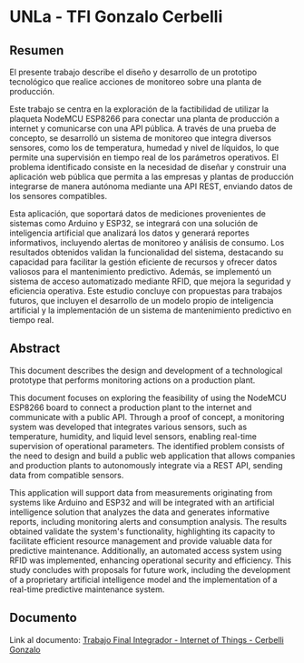 # UNLa - TFI Gonzalo Cerbelli

## Resumen

El presente trabajo describe el diseño y desarrollo de un prototipo tecnológico que realice acciones de monitoreo sobre una planta de producción.

Este trabajo se centra en la exploración de la factibilidad de utilizar la plaqueta NodeMCU ESP8266 para conectar una planta de producción a internet y comunicarse con una API pública. A través de una prueba de concepto, se desarrolló un sistema de monitoreo que integra diversos sensores, como los de temperatura, humedad y nivel de líquidos, lo que permite una supervisión en tiempo real de los parámetros operativos. El problema identificado consiste en la necesidad de diseñar y construir una aplicación web pública que permita a las empresas y plantas de producción integrarse de manera autónoma mediante una API REST, enviando datos de los sensores compatibles.

Esta aplicación, que soportará datos de mediciones provenientes de sistemas como Arduino y ESP32, se integrará con una solución de inteligencia artificial que analizará los datos y generará reportes informativos, incluyendo alertas de monitoreo y análisis de consumo. Los resultados obtenidos validan la funcionalidad del sistema, destacando su capacidad para facilitar la gestión eficiente de recursos y ofrecer datos valiosos para el mantenimiento predictivo. Además, se implementó un sistema de acceso automatizado mediante RFID, que mejora la seguridad y eficiencia operativa. Este estudio concluye con propuestas para trabajos futuros, que incluyen el desarrollo de un modelo propio de inteligencia artificial y la implementación de un sistema de mantenimiento predictivo en tiempo real.

## Abstract

This document describes the design and development of a technological prototype that performs monitoring actions on a production plant.

This document focuses on exploring the feasibility of using the NodeMCU ESP8266 board to connect a production plant to the internet and communicate with a public API. Through a proof of concept, a monitoring system was developed that integrates various sensors, such as temperature, humidity, and liquid level sensors, enabling real-time supervision of operational parameters. The identified problem consists of the need to design and build a public web application that allows companies and production plants to autonomously integrate via a REST API, sending data from compatible sensors.

This application will support data from measurements originating from systems like Arduino and ESP32 and will be integrated with an artificial intelligence solution that analyzes the data and generates informative reports, including monitoring alerts and consumption analysis. The results obtained validate the system's functionality, highlighting its capacity to facilitate efficient resource management and provide valuable data for predictive maintenance. Additionally, an automated access system using RFID was implemented, enhancing operational security and efficiency. This study concludes with proposals for future work, including the development of a proprietary artificial intelligence model and the implementation of a real-time predictive maintenance system.
  
## Documento
Link al documento: [Trabajo Final Integrador - Internet of Things - Cerbelli Gonzalo](https://docs.google.com/document/d/1hzy7LSkWKOHqLtxQ34FctaA_NPokXMLs/edit?usp=sharing&ouid=116609025780141286688&rtpof=true&sd=true)